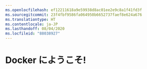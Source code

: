 ```yaml
---
ms.openlocfilehash: ef12211618a9e59938d8ac01ee2e9c8a1f41fd3f
ms.sourcegitcommit: 23f4fbf9586fa064950b6652737faef8e624a676
ms.translationtype: HT
ms.contentlocale: ja-JP
ms.lasthandoff: 08/04/2020
ms.locfileid: "88038927"
---
```

# <a name="welcome-to-docker"></a>Docker にようこそ!